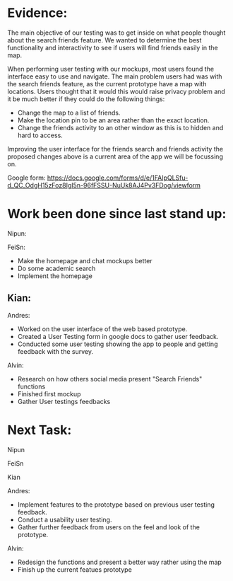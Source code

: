 # Evidence:

The main objective of our testing was to get inside on what people thought about the search friends feature. We wanted to determine the best functionality and interactivity to see if users will find friends easily in the map.

When performing user testing with our mockups, most users found the interface easy to use and navigate. The main problem users had was with the search friends feature, as the current prototype have a map with locations. Users thought that it would this would raise privacy problem and it be much better if they could do the following things:
- Change the map to a list of friends.
- Make the location pin to be an area rather than the exact location.
- Change the friends activity to an other window as this is to hidden and hard to access.

Improving the user interface for the friends search and friends activity the proposed changes above is a current area of the app we will be focussing on.

Google form: https://docs.google.com/forms/d/e/1FAIpQLSfu-d_QC_OdgH15zFoz8IgI5n-96fFSSU-NuUk8AJ4Pv3FDog/viewform

# Work been done since last stand up:

Nipun:

FeiSn:
- Make the homepage and chat mockups better
- Do some academic search
- Implement the homepage


Kian:
- 

Andres:
- Worked on the user interface of the web based prototype.
- Created a User Testing form in google docs to gather user feedback.
- Conducted some user testing showing the app to people and getting feedback with the survey.

Alvin:
- Research on how others social media present "Search Friends" functions
- Finished first mockup
- Gather User testings feedbacks


# Next Task:

Nipun

FeiSn

Kian

Andres:
- Implement features to the prototype based on previous user testing feedback.
- Conduct a usability user testing.
- Gather further feedback from users on the feel and look of the prototype.

Alvin:
- Redesign the functions and present a better way rather using the map
- Finish up the current featues prototype
